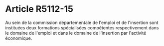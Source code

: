 # Article R5112-15

  
Au sein de la commission départementale de l'emploi et de l'insertion sont instituées deux formations spécialisées compétentes respectivement dans le domaine de l'emploi et dans le domaine de l'insertion par l'activité économique.